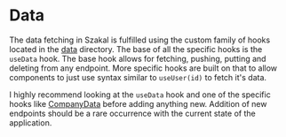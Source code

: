 # Data
The data fetching in Szakal is fulfilled using the custom family of hooks located in the [data](../src/data) directory.
The base of all the specific hooks is the `useData` hook. The base hook allows for fetching, pushing, putting and deleting
from any endpoint. More specific hooks are built on that to allow components to just use syntax similar to `useUser(id)` 
to fetch it's data.

I highly recommend looking at the `useData` hook and one of the specific hooks like [CompanyData](../src/data/CompaniesData.jsx)
before adding anything new. Addition of new endpoints should be a rare occurrence with the current state of the application.